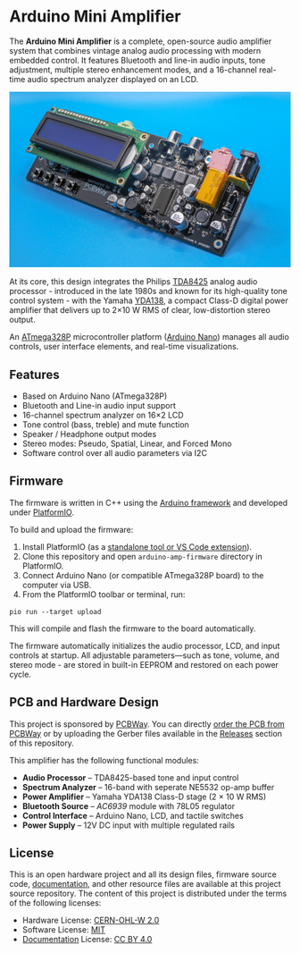 # Arduino Mini Amplifier

The **Arduino Mini Amplifier** is a complete, open-source audio amplifier system that combines vintage analog audio processing with modern embedded control. It features Bluetooth and line-in audio inputs, tone adjustment, multiple stereo enhancement modes, and a 16-channel real-time audio spectrum analyzer displayed on an LCD.

![Prototype build of the Arduino mini amplifier](https://raw.githubusercontent.com/dilshan/arduino-mini-amp/refs/heads/master/resources/arduino-mini-amp-560px.jpg)

At its core, this design integrates the Philips [TDA8425](https://www.alldatasheet.com/datasheet-pdf/download/19486/PHILIPS/TDA8425.html) analog audio processor - introduced in the late 1980s and known for its high-quality tone control system - with the Yamaha [YDA138](https://www.alldatasheet.com/datasheet-pdf/download/205149/YAMAHA/YDA138.html), a compact Class-D digital power amplifier that delivers up to 2×10 W RMS of clear, low-distortion stereo output.

An [ATmega328P](https://www.alldatasheet.com/datasheet-pdf/download/241077/ATMEL/ATMEGA328P.html) microcontroller platform ([Arduino Nano](https://docs.arduino.cc/resources/datasheets/A000005-datasheet.pdf)) manages all audio controls, user interface elements, and real-time visualizations.

## Features

- Based on Arduino Nano (ATmega328P)
- Bluetooth and Line-in audio input support
- 16-channel spectrum analyzer on 16×2 LCD
- Tone control (bass, treble) and mute function
- Speaker / Headphone output modes
- Stereo modes: Pseudo, Spatial, Linear, and Forced Mono
- Software control over all audio parameters via I2C

## Firmware

The firmware is written in C++ using the [Arduino framework](https://docs.platformio.org/en/latest/frameworks/arduino.html) and developed under [PlatformIO](https://platformio.org/).

To build and upload the firmware:

1. Install PlatformIO (as a [standalone tool or VS Code extension](https://platformio.org/platformio-ide)).
2. Clone this repository and open `arduino-amp-firmware` directory in PlatformIO.
3. Connect Arduino Nano (or compatible ATmega328P board) to the computer via USB.
4. From the PlatformIO toolbar or terminal, run:

```
pio run --target upload
```

This will compile and flash the firmware to the board automatically.

The firmware automatically initializes the audio processor, LCD, and input controls at startup. All adjustable parameters—such as tone, volume, and stereo mode - are stored in built-in EEPROM and restored on each power cycle.

## PCB and Hardware Design

This project is sponsored by [PCBWay](https://www.pcbway.com/). You can directly [order the PCB from PCBWay](https://www.pcbway.com/project/shareproject/Arduino_Mini_Amplifier_c5ac6d9c.html) or by uploading the Gerber files available in the [Releases](/dilshan/arduino-mini-amp/releases) section of this repository.

This amplifier has the following functional modules:

- **Audio Processor** – TDA8425-based tone and input control
- **Spectrum Analyzer** – 16-band with seperate NE5532 op-amp buffer
- **Power Amplifier** – Yamaha YDA138 Class-D stage (2 × 10 W RMS)
- **Bluetooth Source** – *AC6939* module with 78L05 regulator
- **Control Interface** – Arduino Nano, LCD, and tactile switches
- **Power Supply** – 12V DC input with multiple regulated rails

## License

This is an open hardware project and all its design files, firmware source code, [documentation](https://github.com/dilshan/arduino-mini-amp/wiki), and other resource files are available at this project source repository. The content of this project is distributed under the terms of the following licenses:

- Hardware License: [CERN-OHL-W 2.0](https://ohwr.org/cern_ohl_w_v2.pdf)
- Software License: [MIT](/dilshan/arduino-mini-amp/blob/master/LICENSE)
- [Documentation](https://github.com/dilshan/arduino-mini-amp/wiki) License: [CC BY 4.0](https://creativecommons.org/licenses/by/4.0/deed.en)

